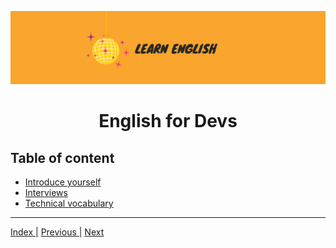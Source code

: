 ![portada](assets/learn_english.png)

<h1 align= "center">
English for Devs
</h1>

## Table of content

- [Introduce yourself](files/presentation/index.md)
- [Interviews]()
- [Technical vocabulary]()

---


[Index |]() [Previous |]() [Next]()
